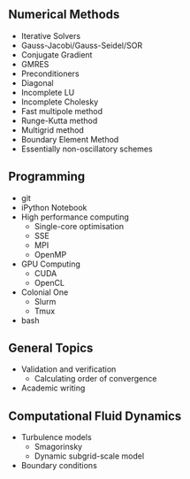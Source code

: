 Numerical Methods
-----------------
* Iterative Solvers
 * Gauss-Jacobi/Gauss-Seidel/SOR
 * Conjugate Gradient
 * GMRES
* Preconditioners
 * Diagonal
 * Incomplete LU 
 * Incomplete Cholesky
* Fast multipole method
* Runge-Kutta method
* Multigrid method
* Boundary Element Method
* Essentially non-oscillatory schemes

Programming
-----------
* git
* iPython Notebook
* High performance computing
  * Single-core optimisation
  * SSE
  * MPI
  * OpenMP
* GPU Computing
  * CUDA
  * OpenCL
* Colonial One
  * Slurm
  * Tmux
* bash

General Topics
--------------
* Validation and verification
  * Calculating order of convergence
* Academic writing

Computational Fluid Dynamics
----------------------------
* Turbulence models
  * Smagorinsky
  * Dynamic subgrid-scale model
* Boundary conditions